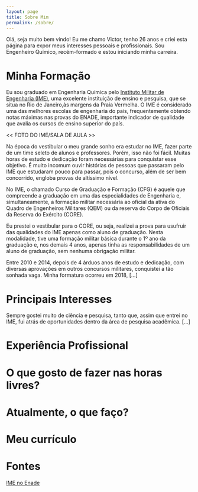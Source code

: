```yaml
---
layout: page
title: Sobre Mim
permalink: /sobre/
---
```


Olá, seja muito bem vindo! Eu me chamo Victor, tenho 26 anos e criei esta página para expor meus interesses pessoais e profissionais. Sou Engenheiro Químico, recém-formado e estou iniciando minha carreira. 

# Minha Formação

Eu sou graduado em Engenharia Química pelo [Instituto Militar de Engenharia (IME)](http://www.ime.eb.mil.br/pt/), uma excelente instituição de ensino e pesquisa, que se situa no Rio de Janeiro,às margens da Praia Vermelha. O IME é considerado uma das melhores escolas de engenharia do país, frequentemente obtendo notas máximas nas provas do ENADE, importante indicador de qualidade que avalia os cursos de ensino superior do país.

<< FOTO DO IME/SALA DE AULA >>

Na época do vestibular o meu grande sonho era estudar no IME, fazer parte de um time seleto de alunos e professores. Porém, isso não foi fácil. Muitas horas de estudo e dedicação foram necessárias para conquistar esse objetivo. É muito incomum ouvir histórias de pessoas que passaram pelo IME que estudaram pouco para passar, pois o concurso, além de ser bem concorrido, engloba provas de altíssimo nível.

No IME, o chamado Curso de Graduação e Formação (CFG) é aquele que compreende a graduação em uma das especialidades de Engenharia e, simultaneamente, a formação militar necessária ao oficial da ativa do Quadro de Engenheiros Militares (QEM) ou da reserva do Corpo de Oficiais da Reserva do Exército (CORE).

Eu prestei o vestibular para o CORE, ou seja, realizei a prova para usufruir das qualidades do IME apenas como aluno de graduação. Nesta modalidade, tive uma formação militar básica durante o 1º ano da graduação e, nos demais 4 anos, apenas tinha as responsabilidades de um aluno de graduação, sem nenhuma obrigação militar.

Entre 2010 e 2014, depois de 4 árduos anos de estudo e dedicação, com diversas aprovações em outros concursos militares, conquistei a tão sonhada vaga. Minha formatura ocorreu em 2018, [...]

# Principais Interesses 

Sempre gostei muito de ciência e pesquisa, tanto que, assim que entrei no IME, fui atrás de oportunidades dentro da área de pesquisa acadêmica. [...]

# Experiência Profissional

# O que gosto de fazer nas horas livres?

# Atualmente, o que faço?

# Meu currículo

# Fontes

[IME no Enade](http://www.decex.eb.mil.br/progmecenas/57-noticias/302-ime-no-enade)